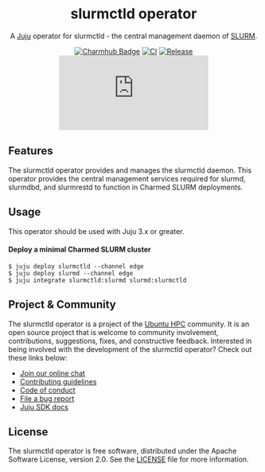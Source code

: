 <div align="center">

# slurmctld operator

A [Juju](https://juju.is) operator for slurmctld - the central management daemon of [SLURM](https://slurm.schedmd.com/overview.html).

[![Charmhub Badge](https://charmhub.io/slurmctld/badge.svg)](https://charmhub.io/slurmctld)
[![CI](https://github.com/omnivector-solutions/slurmctld-operator/actions/workflows/ci.yaml/badge.svg)](https://github.com/omnivector-solutions/slurmctld-operator/actions/workflows/ci.yaml/badge.svg)
[![Release](https://github.com/omnivector-solutions/slurmctld-operator/actions/workflows/release.yaml/badge.svg)](https://github.com/omnivector-solutions/slurmctld-operator/actions/workflows/release.yaml/badge.svg)
[![Matrix](https://img.shields.io/matrix/ubuntu-hpc%3Amatrix.org?logo=matrix&label=ubuntu-hpc)](https://matrix.to/#/#ubuntu-hpc:matrix.org)

</div>

## Features

The slurmctld operator provides and manages the slurmctld daemon. This operator provides the central management services required for slurmd, slurmdbd, and slurmrestd to function in Charmed SLURM deployments.

## Usage

This operator should be used with Juju 3.x or greater.

#### Deploy a minimal Charmed SLURM cluster

```shell
$ juju deploy slurmctld --channel edge
$ juju deploy slurmd --channel edge
$ juju integrate slurmctld:slurmd slurmd:slurmctld
```

## Project & Community

The slurmctld operator is a project of the [Ubuntu HPC](https://discourse.ubuntu.com/t/high-performance-computing-team/35988) 
community. It is an open source project that is welcome to community involvement, contributions, suggestions, fixes, and 
constructive feedback. Interested in being involved with the development of the slurmctld operator? Check out these links below:

* [Join our online chat](https://matrix.to/#/#ubuntu-hpc:matrix.org)
* [Contributing guidelines](./CONTRIBUTING.md)
* [Code of conduct](https://ubuntu.com/community/ethos/code-of-conduct)
* [File a bug report](https://github.com/omnivector-solutions/slurmctld-operator/issues)
* [Juju SDK docs](https://juju.is/docs/sdk)

## License

The slurmctld operator is free software, distributed under the Apache Software License, version 2.0. See the [LICENSE](./LICENSE) file for more information.
